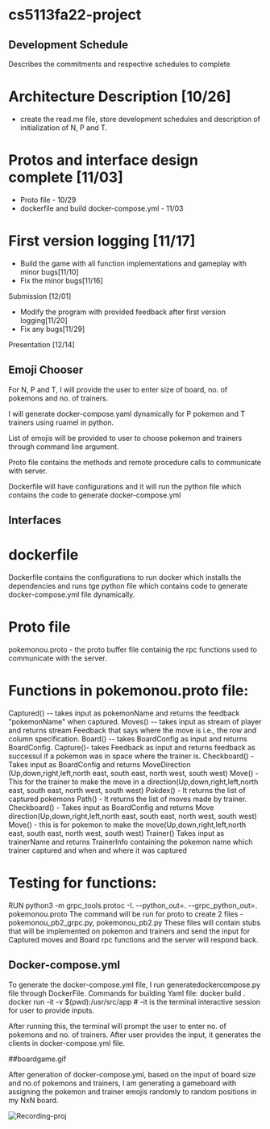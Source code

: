# cs5113fa22-project

## Development Schedule

Describes the commitments and respective schedules to complete

# Architecture Description [10/26] 

- create the read.me file, store development schedules and description of initialization of N, P and T.

# Protos and interface design complete [11/03]  

- Proto file - 10/29
- dockerfile and build docker-compose.yml - 11/03

# First version logging [11/17] 

- Build the game with all function implementations and gameplay with minor bugs[11/10]
- Fix the minor bugs[11/16]

Submission [12/01]

- Modify the program with provided feedback after first version logging[11/20]
- Fix any bugs[11/29] 

Presentation [12/14]

## Emoji Chooser 


For N, P and T, I will provide the user to enter size of board, no. of pokemons and no. of trainers.

I will generate docker-compose.yaml dynamically for P pokemon and T trainers using ruamel in python.

List of emojis will be provided to user to choose pokemon and trainers through command line argument.

Proto file contains the methods and remote procedure calls to communicate with server.

Dockerfile will have configurations and it will run the python file which contains the code to generate docker-compose.yml

##  Interfaces

# dockerfile

Dockerfile contains the configurations to run docker which installs the dependencies and runs tge python file which contains code to generate docker-compose.yml file dynamically.

# Proto file

pokemonou.proto - the proto buffer file containig the rpc functions used to communicate with the server.

# Functions in pokemonou.proto file:
Captured() --  takes input as pokemonName and returns the feedback "pokemonName" when captured.
Moves() --  takes input as stream of player and returns stream Feedback that says where the move is i.e., the row and column specification.
Board() -- takes BoardConfig as input and returns BoardConfig.
Capture()- takes Feedback as input and returns feedback as successul if a pokemon was in space where the trainer is.
Checkboard() - Takes input as BoardConfig and returns MoveDirection (Up,down,right,left,north east, south east, north west, south west)
Move() - This for the trainer to make the move in a direction(Up,down,right,left,north east, south east, north west, south west)
Pokdex() - It returns the list of captured pokemons
Path() - It returns the list of moves made by trainer.
Checkboard() - Takes input as BoardConfig and returns Move direction(Up,down,right,left,north east, south east, north west, south west)
Move() - this is for pokemon to make the move(Up,down,right,left,north east, south east, north west, south west)
Trainer() Takes input as trainerName and returns TrainerInfo containing the pokemon name which trainer captured and when and where it was captured


# Testing for functions:
RUN python3 -m grpc_tools.protoc -I. --python_out=. --grpc_python_out=. pokemonou.proto 
The command will be run for proto to create 2 files - pokemonou_pb2_grpc.py, pokemonou_pb2.py
These files will contain stubs that will be implemented on pokemon and trainers and send the input for Captured moves and Board rpc functions and the server will respond back.


## Docker-compose.yml

To generate the docker-compose.yml file, I run generatedockercompose.py file through DockerFile.
Commands for building Yaml file:
docker build .
docker run -it -v $(pwd):/usr/src/app <imageid>          # -it is the terminal interactive session for user to provide inputs.

After running this, the terminal will prompt the user to enter no. of pokemons and no. of trainers. After user provides the input, it generates the clients in docker-compose.yml file.

##boardgame.gif

After generation of docker-compose.yml, based on the input of board size and no.of pokemons and trainers, I am generating a gameboard with assigning the pokemon and trainer emojis randomly to random positions in my NxN board.

![Recording-proj](https://user-images.githubusercontent.com/114453047/202621362-55886aa2-b784-4167-b298-cb03890fef08.gif)




